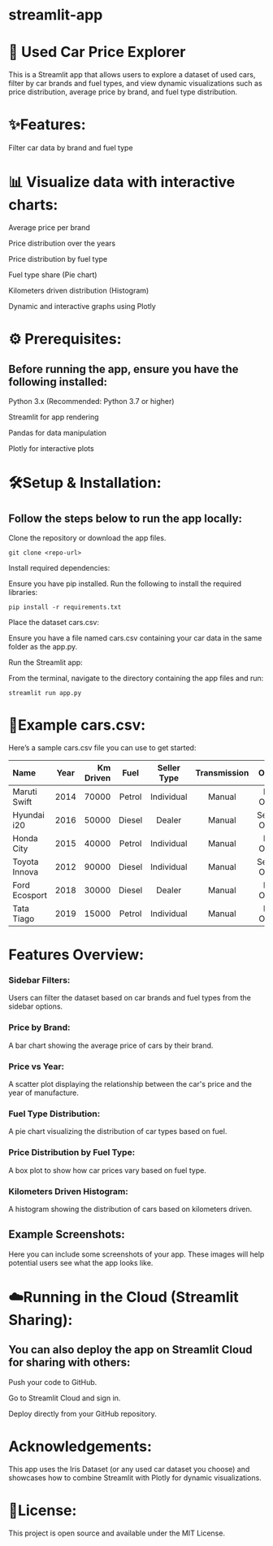 # streamlit-app

# 🚗 Used Car Price Explorer

This is a Streamlit app that allows users to explore a dataset of used cars, filter by car brands and fuel types, and view dynamic visualizations such as price distribution, average price by brand, and fuel type distribution.

# ✨Features:

Filter car data by brand and fuel type

# 📊 Visualize data with interactive charts:

Average price per brand

Price distribution over the years

Price distribution by fuel type

Fuel type share (Pie chart)

Kilometers driven distribution (Histogram)

Dynamic and interactive graphs using Plotly

# ⚙️ Prerequisites:

## Before running the app, ensure you have the following installed:

Python 3.x (Recommended: Python 3.7 or higher)

Streamlit for app rendering

Pandas for data manipulation

Plotly for interactive plots

# 🛠️Setup & Installation:

## Follow the steps below to run the app locally:

Clone the repository or download the app files.

 `git clone <repo-url>`
 
Install required dependencies:

Ensure you have pip installed. Run the following to install the required libraries:

`pip install -r requirements.txt` 

Place the dataset cars.csv: 

Ensure you have a file named cars.csv containing your car data in the same folder as the app.py.

Run the Streamlit app: 

From the terminal, navigate to the directory containing the app files and run:

`streamlit run app.py`

# 🧪Example cars.csv:

Here’s a sample cars.csv file you can use to get started:


| Name           |   Year   | Km Driven |   Fuel   |  Seller Type  | Transmission |    Owner    |   Mileage    |  Engine  | Max Power | Price (Lakh) |
| :------------- | :------: | --------: | :------: | :-----------: | :----------: | :---------: | :----------: | -------: | --------: | -----------: |
| Maruti Swift   |   2014   |     70000 |  Petrol  |  Individual   |    Manual    | First Owner |  22.0 kmpl   | 1197 CC  |   82 bhp  |          4.2 |
| Hyundai i20    |   2016   |     50000 |  Diesel  |    Dealer     |    Manual    | Second Owner|  18.0 kmpl   | 1396 CC  |   90 bhp  |          5.5 |
| Honda City     |   2015   |     40000 |  Petrol  |  Individual   |    Manual    | First Owner |  17.4 kmpl   | 1497 CC  |  117 bhp  |          6.0 |
| Toyota Innova  |   2012   |     90000 |  Diesel  |  Individual   |    Manual    | Second Owner|  12.8 kmpl   | 2494 CC  |  102 bhp  |          7.8 |
| Ford Ecosport  |   2018   |     30000 |  Diesel  |    Dealer     |    Manual    | First Owner |  23.0 kmpl   | 1498 CC  |   99 bhp  |          8.2 |
| Tata Tiago     |   2019   |     15000 |  Petrol  |  Individual   |    Manual    | First Owner |  23.8 kmpl   | 1199 CC  |   84 bhp  |          4.9 |

# Features Overview:

### Sidebar Filters:

Users can filter the dataset based on car brands and fuel types from the sidebar options.

### Price by Brand:

A bar chart showing the average price of cars by their brand.

### Price vs Year:

A scatter plot displaying the relationship between the car's price and the year of manufacture.

### Fuel Type Distribution:

A pie chart visualizing the distribution of car types based on fuel.

### Price Distribution by Fuel Type:

A box plot to show how car prices vary based on fuel type.

### Kilometers Driven Histogram:

A histogram showing the distribution of cars based on kilometers driven.

## Example Screenshots:

Here you can include some screenshots of your app. These images will help potential users see what the app looks like.

# ☁️Running in the Cloud (Streamlit Sharing):

## You can also deploy the app on Streamlit Cloud for sharing with others:

Push your code to GitHub.

Go to Streamlit Cloud and sign in.

Deploy directly from your GitHub repository.

# Acknowledgements:

This app uses the Iris Dataset (or any used car dataset you choose) and showcases how to combine Streamlit with Plotly for dynamic visualizations.

# 📜License:
This project is open source and available under the MIT License.


